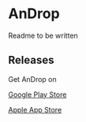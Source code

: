 # AnDrop

Readme to be written

## Releases

Get AnDrop on 

[Google Play Store](https://play.google.com/store/apps/details?id=de.canyumusak.androiddrop)

[Apple App Store](https://apps.apple.com/de/app/androp/id1452111498)
